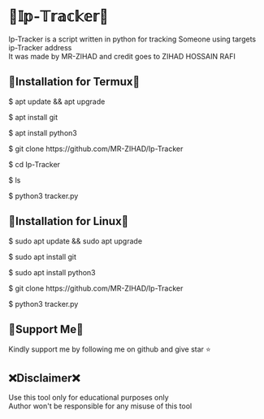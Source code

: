 <h1>🔰𝕀𝕡-𝕋𝕣𝕒𝕔𝕜𝕖𝕣🔰</h1>
<p>Ip-Tracker is a script written in python for tracking Someone using targets ip-Tracker address<br>
It was made by MR-ZIHAD and credit goes to ZIHAD HOSSAIN RAFI
</p>
<h2>🔗Installation for Termux🔗</h2>
<p>$ apt update && apt upgrade</p>
<p>$ apt install git</p>
<p>$ apt install python3</p>
<p>$ git clone https://github.com/MR-ZIHAD/Ip-Tracker</p>
<p>$ cd Ip-Tracker</p
<p>$ ls</p>
<p>$ python3 tracker.py</p>

<h2>🔗Installation for Linux🔗</h2>
<p>$ sudo apt update && sudo apt upgrade</p>
<p>$ sudo apt install git</p>
<p>$ sudo apt install python3</p>
<p>$ git clone https://github.com/MR-ZIHAD/Ip-Tracker</p>
<p>$ python3 tracker.py</p>

<h2>🔰Support Me🔰</h2>
<p>Kindly support me by following me on github and give star ⭐</p>

<h2>❌Disclaimer❌</h2>
<p>Use this tool only for educational purposes only<br>
Author won't be responsible for any misuse of this tool</p>
